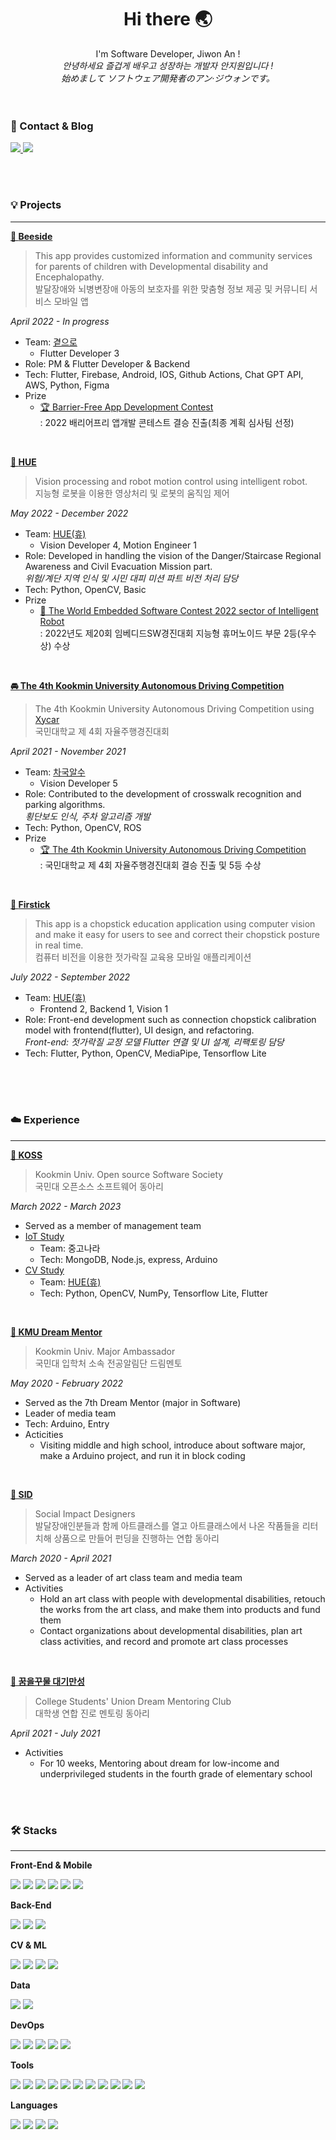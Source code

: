 <h1 align="center">Hi there 🌏 </h1>
<div align="center">
  I'm Software Developer, Jiwon An ! <br>
  <i>안녕하세요 즐겁게 배우고 성장하는 개발자 안지원입니다 ! <br>
  始めまして ソフトウェア開発者のアン·ジウォンです。</i>
</div>

<br>
<br>

### 📌 Contact & Blog
<p>
  <a href="mailto:anjiwon319@gmail.com">
    <img src="https://img.shields.io/badge/anjiwon319@gmail.com-EA4335?style=flat-square&logo=Gmail&logoColor=white"/>
  </a>
  <a href="https://velog.io/@hiamzwon">
    <img src="https://img.shields.io/badge/velog-20C997?style=flat-square&logo=velog&logoColor=white"/>
  </a>
</p>

<br>
<br>

### 💡 Projects
---
**[🐝 **Beeside**](https://github.com/GYEOTEURO/Byourside)**
> This app provides customized information and community services for parents of children with Developmental disability and Encephalopathy.  
> 발달장애와 뇌병변장애 아동의 보호자를 위한 맞춤형 정보 제공 및 커뮤니티 서비스 모바일 앱

_April 2022 -  In progress_

- Team: [곁으로](https://github.com/GYEOTEURO)
  - Flutter Developer 3
- Role: PM & Flutter Developer & Backend
- Tech: Flutter, Firebase, Android, IOS, Github Actions, Chat GPT API, AWS, Python, Figma
- Prize
  - [🏆 Barrier-Free App Development Contest](https://www.autoeverapp.kr/bbs/board.php?bo_table=B09&wr_id=49)  
    : 2022 배리어프리 앱개발 콘테스트 결승 진출(최종 계획 심사팀 선정)

<br>

**[🤖 **HUE**](https://www.notion.so/resume-97dcf0b61c7842ed9d049424d801e741?p=6bbba2b4152c48898cdadbb44f0790f2&pm=c)**
> Vision processing and robot motion control using intelligent robot.  
> 지능형 로봇을 이용한 영상처리 및 로봇의 움직임 제어

_May 2022 -  December 2022_

- Team: [HUE(휴)](https://github.com/2022HUE)
  - Vision Developer 4, Motion Engineer 1
- Role: Developed in handling the vision of the Danger/Staircase Regional Awareness and Civil Evacuation Mission part.  
        _위험/계단 지역 인식 및 시민 대피 미션 파트 비전 처리 담당_
- Tech: Python, OpenCV, Basic
- Prize
  - [🥈 The World Embedded Software Contest 2022 sector of Intelligent Robot](https://www.eswcontest.or.kr/community/notice.php?ptype=view&idx=4381&page=&code=notice)  
    : 2022년도 제20회 임베디드SW경진대회 지능형 휴머노이드 부문 2등(우수상) 수상

<br>

**[🚘 **The 4th Kookmin University Autonomous Driving Competition**](https://www.notion.so/resume-97dcf0b61c7842ed9d049424d801e741?p=ac692e61dcfe450395076a7b1be764bb&pm=c)**
> The 4th Kookmin University Autonomous Driving Competition using [Xycar](http://xytron.co.kr/?page_id=394)   
> 국민대학교 제 4회 자율주행경진대회

_April 2021 -  November 2021_

- Team: [차국알수](https://github.com/ghyeon0/xycar_ws)
  - Vision Developer 5
- Role: Contributed to the development of crosswalk recognition and parking algorithms.   
  _횡단보도 인식, 주차 알고리즘 개발_
- Tech: Python, OpenCV, ROS
- Prize
  - [🏆 The 4th Kookmin University Autonomous Driving Competition](https://www.youtube.com/watch?v=-4_3veL3QuA)  
    : 국민대학교 제 4회 자율주행경진대회 결승 진출 및 5등 수상

<br>

**[🥢 **Firstick**](https://github.com/2022HUE/Firstick-APP)**
> This app is a chopstick education application using computer vision and make it easy for users to see and correct their chopstick posture in real time.   
> 컴퓨터 비전을 이용한 젓가락질 교육용 모바일 애플리케이션

_July 2022 -  September 2022_

- Team: [HUE(휴)](https://github.com/2022HUE)
  - Frontend 2, Backend 1, Vision 1
- Role: Front-end development such as connection chopstick calibration model with frontend(flutter), UI design, and refactoring.   
        _Front-end: 젓가락질 교정 모델 Flutter 연결 및 UI 설계, 리팩토링 담당_
- Tech: Flutter, Python, OpenCV, MediaPipe, Tensorflow Lite

<br>


<br>
<br>

### ☁️ Experience
---
**[🤖 KOSS](https://github.com/kmu-koss)**  
> Kookmin Univ. Open source Software Society  
> 국민대 오픈소스 소프트웨어 동아리

_March 2022 - March 2023_

- Served as a member of management team
- [IoT Study](https://github.com/kmu-koss/22_iot_study)
  - Team: 중고나라
  - Tech: MongoDB, Node.js, express, Arduino
- [CV Study](https://github.com/ShimHyerin/2022-koss-cv)
  - Team: [HUE(휴)](https://github.com/2022HUE)
  - Tech: Python, OpenCV, NumPy, Tensorflow Lite, Flutter

<br>

**[🌙 KMU Dream Mentor](https://www.instagram.com/kmu_dreammentor)**  
> Kookmin Univ. Major Ambassador  
> 국민대 입학처 소속 전공알림단 드림멘토

_May 2020 - February 2022_

- Served as the 7th Dream Mentor (major in Software)
- Leader of media team
- Tech: Arduino, Entry
- Acticities
  - Visiting middle and high school, introduce about software major, make a Arduino project, and run it in block coding  

<br>

**[🎨 SID](https://www.instagram.com/sid_commonami/?utm_medium=copy_link)**
> Social Impact Designers  
> 발달장애인분들과 함께 아트클래스를 열고 아트클래스에서 나온 작품들을 리터치해 상품으로 만들어 펀딩을 진행하는 연합 동아리

_March 2020 - April 2021_

- Served as a leader of art class team and media team
- Activities
  - Hold an art class with people with developmental disabilities, retouch the works from the art class, and make them into products and fund them
  - Contact organizations about developmental disabilities, plan art class activities, and record and promote art class processes

<br>

**[🐛 꿈을꾸물 대기만성](https://www.instagram.com/p/CQ_EKK0FGzo/?utm_medium=copy_link)**
> College Students' Union Dream Mentoring Club  
> 대학생 연합 진로 멘토링 동아리  

_April 2021 - July 2021_

- Activities
  - For 10 weeks, Mentoring about dream for low-income and underprivileged students in the fourth grade of elementary school 

<br>
<br>

### 🛠️ Stacks
---
**Front-End & Mobile**
<p>
  <img src="https://img.shields.io/badge/HTML-E34F26?style=flat-square&logo=HTML5&logoColor=white"/>
  <img src="https://img.shields.io/badge/CSS-1572B6?style=flat-square&logo=CSS3&logoColor=white"/>
  <img src="https://img.shields.io/badge/JS-F7DF1E?style=flat-square&logo=JavaScript&logoColor=black"/>
  <img src="https://img.shields.io/badge/Flutter-02569B?style=flat-square&logo=Flutter&logoColor=white"/>
  <img src="https://img.shields.io/badge/Dart-0175C2?style=flat-square&logo=dart&logoColor=white"/>
  <img src="https://img.shields.io/badge/Java-FF7800?style=flat-square&logo=Android&logoColor=white"/>
</p>

**Back-End**
<p>
  <img src="https://img.shields.io/badge/Node.js-339933?style=flat-square&logo=Node.js&logoColor=white"/>
  <img src="https://img.shields.io/badge/Express-000000?style=flat-square&logo=Express&logoColor=white"/>
  <img src="https://img.shields.io/badge/Django-092E20?style=flat-square&logo=Django&logoColor=white"/>
</p>

**CV & ML**
<p>
  <img src="https://img.shields.io/badge/OpenCV-5C3EE8?style=flat-square&logo=OpenCV&logoColor=white"/>
  <img src="https://img.shields.io/badge/TensorFlow-FF6F00?style=flat-square&logo=TensorFlow&logoColor=white"/>
  <img src="https://img.shields.io/badge/PyTorch-EE4C2C?style=flat-square&logo=PyTorch&logoColor=white"/>
  <img src="https://img.shields.io/badge/Scikit_learn-F7931E?style=flat-square&logo=scikit-learn&logoColor=white"/>
</p>

**Data**
<p>
  <img src="https://img.shields.io/badge/R-276DC3?style=flat-square&logo=R&logoColor=white"/>
  <img src="https://img.shields.io/badge/Pandas-150458?style=flat-square&logo=Pandas&logoColor=white"/>
</p>

**DevOps**
<p>
  <img src="https://img.shields.io/badge/Amazone_AWS-232F3E?style=flat-square&logo=amazonaws&logoColor=white"/>
  <img src="https://img.shields.io/badge/Firebase-FFCA28?style=flat-square&logo=Firebase&logoColor=black"/>
  <img src="https://img.shields.io/badge/MongoDB-47A248?style=flat-square&logo=MongoDB&logoColor=white"/>
  <img src="https://img.shields.io/badge/MySQL-4479A1?style=flat-square&logo=mysql&logoColor=white"/>
  <img src="https://img.shields.io/badge/GitHub_Actions-2088FF?style=flat-square&logo=githubactions&logoColor=white"/>
</p>

**Tools**
<p>
  <img src="https://img.shields.io/badge/Git-F05032?style=flat-square&logo=git&logoColor=white"/>
  <img src="https://img.shields.io/badge/GitHub-181717?style=flat-square&logo=github&logoColor=white"/>
  <img src="https://img.shields.io/badge/Jira-0052CC?style=flat-square&logo=jira&logoColor=white"/>
  <img src="https://img.shields.io/badge/Confluence-172B4D?style=flat-square&logo=confluence&logoColor=white"/>
  <img src="https://img.shields.io/badge/Slack-4A154B?style=flat-square&logo=slack&logoColor=white"/>
  <img src="https://img.shields.io/badge/Notion-000000?style=flat-square&logo=notion&logoColor=white"/>
  <img src="https://img.shields.io/badge/Figma-F24E1E?style=flat-square&logo=figma&logoColor=white"/>
  <img src="https://img.shields.io/badge/VS_code-007ACC?style=flat-square&logo=visualstudiocode&logoColor=white"/>
  <img src="https://img.shields.io/badge/Vim-019733?style=flat-square&logo=vim&logoColor=white"/>
  <img src="https://img.shields.io/badge/Atom-66595C?style=flat-square&logo=atom&logoColor=white"/>
  <img src="https://img.shields.io/badge/PyCharm-000000?style=flat-square&logo=pycharm&logoColor=white"/>
</p>

**Languages**
<p>
  <img src="https://img.shields.io/badge/Python-3776AB?style=flat-square&logo=python&logoColor=white"/>
  <img src="https://img.shields.io/badge/C-A8B9CC?style=flat-square&logo=c&logoColor=black"/>
  <img src="https://img.shields.io/badge/C++-00599C?style=flat-square&logo=cplusplus&logoColor=white"/>
  <img src="https://img.shields.io/badge/Java-FF7800?style=flat-square&logo=java&logoColor=white"/>
</p>



<!--
**anjiwon319/anjiwon319** is a ✨ _special_ ✨ repository because its `README.md` (this file) appears on your GitHub profile.

Here are some ideas to get you started:

- 🔭 I’m currently working on ...
- 🌱 I’m currently learning ...
- 👯 I’m looking to collaborate on ...
- 🤔 I’m looking for help with ...
- 💬 Ask me about ...
- 📫 How to reach me: ...
- 😄 Pronouns: ...
- ⚡ Fun fact: ...
-->
